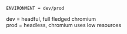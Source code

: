 ```
ENVIRONMENT = dev/prod
```
dev = headful, full fledged chromium \
prod = headless, chromium uses low resources

